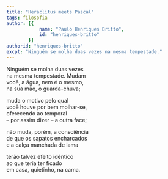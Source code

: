```yaml
---
title: "Heraclitus meets Pascal"
tags: filosofia
author: [{
			name: "Paulo Henriques Britto",
			id: "henriques-britto"
		}]
authorid: "henriques-britto"
excpt: "Ninguém se molha duas vezes na mesma tempestade."
---
```

Ninguém se molha duas vezes \
na mesma tempestade. Mudam \
você, a água, nem é o mesmo, \
na sua mão, o guarda-chuva;

muda o motivo pelo qual \
você houve por bem molhar-se, \
oferecendo ao temporal \
– por assim dizer – a outra face;

não muda, porém, a consciência \
de que os sapatos encharcados \
e a calça manchada de lama

terão talvez efeito idêntico \
ao que teria ter ficado \
em casa, quietinho, na cama.